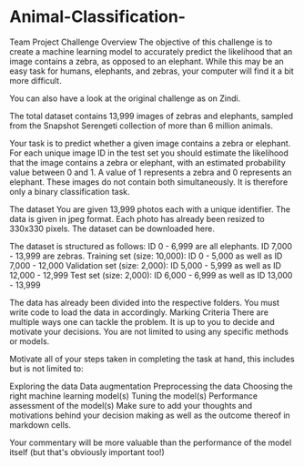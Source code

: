 # Animal-Classification-
Team Project 
Challenge Overview
The objective of this challenge is to create a machine learning model to accurately predict the likelihood that an image contains a zebra, as opposed to an elephant. While this may be an easy task for humans, elephants, and zebras, your computer will find it a bit more difficult.

You can also have a look at the original challenge as on Zindi.

The total dataset contains 13,999 images of zebras and elephants, sampled from the Snapshot Serengeti collection of more than 6 million animals.

Your task is to predict whether a given image contains a zebra or elephant. For each unique image ID in the test set you should estimate the likelihood that the image contains a zebra or elephant, with an estimated probability value between 0 and 1. A value of 1 represents a zebra and 0 represents an elephant. These images do not contain both simultaneously. It is therefore only a binary classification task.

The dataset
You are given 13,999 photos each with a unique identifier. The data is given in jpeg format. Each photo has already been resized to 330x330 pixels. The dataset can be downloaded here.

The dataset is structured as follows:
ID 0 - 6,999 are all elephants.
ID 7,000 - 13,999 are zebras.
Training set (size: 10,000):
ID 0 - 5,000 as well as
ID 7,000 - 12,000
Validation set (size: 2,000):
ID 5,000 - 5,999 as well as
ID 12,000 - 12,999
Test set (size: 2,000):
ID 6,000 - 6,999 as well as
ID 13,000 - 13,999

The data has already been divided into the respective folders. You must write code to load the data in accordingly.
Marking Criteria
There are multiple ways one can tackle the problem. It is up to you to decide and motivate your decisions. You are not limited to using any specific methods or models.

Motivate all of your steps taken in completing the task at hand, this includes but is not limited to:

Exploring the data
Data augmentation
Preprocessing the data
Choosing the right machine learning model(s)
Tuning the model(s)
Performance assessment of the model(s)
Make sure to add your thoughts and motivations behind your decision making as well as the outcome thereof in markdown cells.

Your commentary will be more valuable than the performance of the model itself (but that's obviously important too!)
